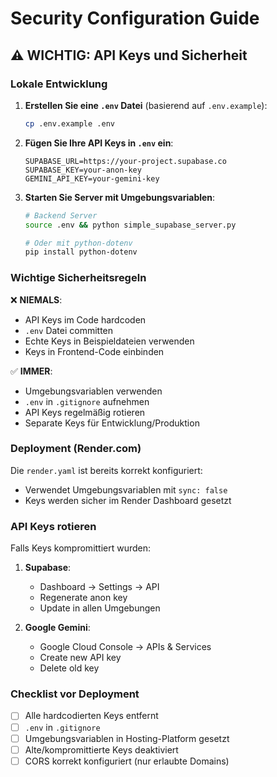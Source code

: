 # Security Configuration Guide

## ⚠️ WICHTIG: API Keys und Sicherheit

### Lokale Entwicklung

1. **Erstellen Sie eine `.env` Datei** (basierend auf `.env.example`):
   ```bash
   cp .env.example .env
   ```

2. **Fügen Sie Ihre API Keys in `.env` ein**:
   ```
   SUPABASE_URL=https://your-project.supabase.co
   SUPABASE_KEY=your-anon-key
   GEMINI_API_KEY=your-gemini-key
   ```

3. **Starten Sie Server mit Umgebungsvariablen**:
   ```bash
   # Backend Server
   source .env && python simple_supabase_server.py
   
   # Oder mit python-dotenv
   pip install python-dotenv
   ```

### Wichtige Sicherheitsregeln

❌ **NIEMALS**:
- API Keys im Code hardcoden
- `.env` Datei committen
- Echte Keys in Beispieldateien verwenden
- Keys in Frontend-Code einbinden

✅ **IMMER**:
- Umgebungsvariablen verwenden
- `.env` in `.gitignore` aufnehmen
- API Keys regelmäßig rotieren
- Separate Keys für Entwicklung/Produktion

### Deployment (Render.com)

Die `render.yaml` ist bereits korrekt konfiguriert:
- Verwendet Umgebungsvariablen mit `sync: false`
- Keys werden sicher im Render Dashboard gesetzt

### API Keys rotieren

Falls Keys kompromittiert wurden:

1. **Supabase**:
   - Dashboard → Settings → API
   - Regenerate anon key
   - Update in allen Umgebungen

2. **Google Gemini**:
   - Google Cloud Console → APIs & Services
   - Create new API key
   - Delete old key

### Checklist vor Deployment

- [ ] Alle hardcodierten Keys entfernt
- [ ] `.env` in `.gitignore`
- [ ] Umgebungsvariablen in Hosting-Platform gesetzt
- [ ] Alte/kompromittierte Keys deaktiviert
- [ ] CORS korrekt konfiguriert (nur erlaubte Domains)